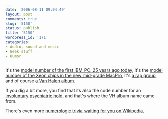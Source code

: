 ```yaml
---
date: '2006-08-11 09:04:49'
layout: post
comments: true
slug: '5150'
status: publish
title: '5150'
wordpress_id: '171'
categories:
- Audio, sound and music
- Geek stuff
- Humor
---
```


It's the [model number of the first IBM PC, 25 years ago today](http://news.bbc.co.uk/1/hi/technology/4780963.stm), it's the [model number of the Xeon chips in the new mid-grade MacPro](http://arstechnica.com/reviews/hardware/macpro.ars), it's [a rap group](http://allmusic.com/cg/amg.dll?p=amg&sql=11:0n6dtrowkl3x), and of course [a Van Halen album](http://www.van-halen.com/newsite/5150.html).

If you dig a bit more, you find that its also the code number for an [involuntary psychiatric hold](http://en.wikipedia.org/wiki/5150_%28Involuntary_psychiatric_hold%29), and that's where the VH album name came from.

There's even more [numerologic trivia waiting for you on Wikipedia.](http://en.wikipedia.org/wiki/5150)
